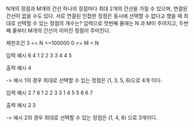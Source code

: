 N개의 정점과 M개의 간선
하나의 정점마다 최대 2개의 간선을 가질 수 있으며, 연결된 간선이 없을 수도 있다.
서로 연결된 인접한 정점은 동시에 선택할 수 없다고 했을 때 최대로 선택할 수 있는 정점의 개수는?
입력으로 첫번째 줄에는 N 과 M이 주어지고, 두번째 줄부터 M개의 간선이 이어진 정점이 주어진다.

제한조건
3 <= N <=100000
0 <= M < N

입력 예시
6 4
1 2
2 3
3 4
4 5

출력 예시
4

-> 예시 1의 경우 최대로 선택할 수 있는 정점은 (1, 3, 5, 6)으로 4개 이다.

입력 예시 2
7 6
1 2
2 3
3 1
4 5
5 6
6 7

출력 예시 2
3

-> 예시 2의 경우 최대로 선택할 수 있는 정점은 (1, 4, 6) 으로 3개이디.

